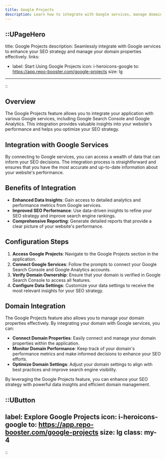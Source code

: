 ```yaml
---
title: Google Projects
description: Learn how to integrate with Google services, manage domain properties, and leverage data analytics for enhanced SEO performance.
---
```


::UPageHero
---
title: Google Projects
description: Seamlessly integrate with Google services to enhance your SEO strategy and manage your domain properties effectively.
links:
  - label: Start Using Google Projects
    icon: i-heroicons-google
    to: https://app.repo-booster.com/google-projects
    size: lg
---
::

## Overview

The Google Projects feature allows you to integrate your application with various Google services, including Google Search Console and Google Analytics. This integration provides valuable insights into your website's performance and helps you optimize your SEO strategy.

## Integration with Google Services

By connecting to Google services, you can access a wealth of data that can inform your SEO decisions. The integration process is straightforward and ensures that you have the most accurate and up-to-date information about your website's performance.

## Benefits of Integration

- **Enhanced Data Insights**: Gain access to detailed analytics and performance metrics from Google services.
- **Improved SEO Performance**: Use data-driven insights to refine your SEO strategy and improve search engine rankings.
- **Comprehensive Reporting**: Generate detailed reports that provide a clear picture of your website's performance.

## Configuration Steps

1. **Access Google Projects**: Navigate to the Google Projects section in the application.
2. **Connect Google Services**: Follow the prompts to connect your Google Search Console and Google Analytics accounts.
3. **Verify Domain Ownership**: Ensure that your domain is verified in Google Search Console to access all features.
4. **Configure Data Settings**: Customize your data settings to receive the most relevant insights for your SEO strategy.

## Domain Integration

The Google Projects feature also allows you to manage your domain properties effectively. By integrating your domain with Google services, you can:

- **Connect Domain Properties**: Easily connect and manage your domain properties within the application.
- **Monitor Domain Performance**: Keep track of your domain's performance metrics and make informed decisions to enhance your SEO efforts.
- **Optimize Domain Settings**: Adjust your domain settings to align with best practices and improve search engine visibility.

By leveraging the Google Projects feature, you can enhance your SEO strategy with powerful data insights and efficient domain management.

::UButton
---
label: Explore Google Projects
icon: i-heroicons-google
to: https://app.repo-booster.com/google-projects
size: lg
class: my-4
---
::
